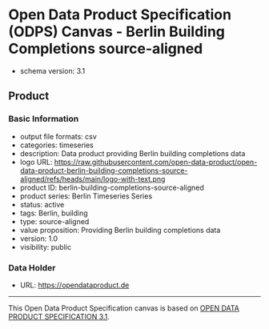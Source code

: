 
# Open Data Product Specification (ODPS) Canvas - Berlin Building Completions source-aligned

* schema version: 3.1
## Product

### Basic Information

* output file formats: csv
* categories: timeseries
* description: Data product providing Berlin building completions data
* logo URL: https://raw.githubusercontent.com/open-data-product/open-data-product-berlin-building-completions-source-aligned/refs/heads/main/logo-with-text.png
* product ID: berlin-building-completions-source-aligned
* product series: Berlin Timeseries Series
* status: active
* tags: Berlin, building
* type: source-aligned
* value proposition: Providing Berlin building completions data
* version: 1.0
* visibility: public

### Data Holder

* URL: https://opendataproduct.de


---
This Open Data Product Specification canvas is based on [OPEN DATA PRODUCT SPECIFICATION 3.1](https://opendataproducts.org/v3.1/#open-data-product-specification-3-1).